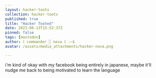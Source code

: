 ```yaml
---
layout: hacker-toots
collection: hacker-toots
published: true
title: "Hacker Tooted"
date: 2023-06-13T15:52:37Z
pinned: false
tags: [mastodon]
author: ⸸ commander ░ nova ⸸ :~$
avatar: /assets/media_attachments/hacker-nova.png

---
```


<p>i&#39;m kind of okay with my facebook being entirely in japanese, maybe it&#39;ll nudge me back to being motivated to learn the language</p>


